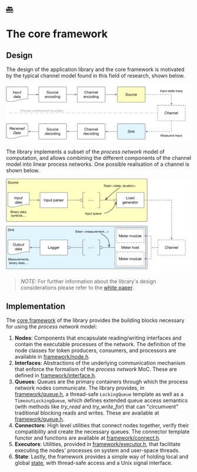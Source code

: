 [:back:](/home)
---

# The core framework

## Design

The design of the application library and the core framework is motivated by the typical channel model found in this field of research, shown below.

![A typical channel model](../uploads/figures/channel-model.png)

The library implements a subset of the *process network* model of computation, and allows combining the different components of the channel model into linear process networks. One possible realisation of a channel is shown below.

![The process network model](../uploads/figures/process-network.png)

> *NOTE:* For further information about the library's design considerations please refer to the [white paper](http://pub.tik.ee.ethz.ch/people/miedlp/2020-05-22_ExOT_Whitepaper.pdf).

## Implementation

The [core framework](https://gitlab.ethz.ch/tec/public/exot/app_lib/blob/master/include/exot/framework) of the library provides the building blocks necessary for using the *process network* model:

1. **Nodes**: Components that encapsulate reading/writing interfaces and contain the executable processes of the network. The definition of the node classes for token producers, consumers, and processors are available in [framework/node.h](https://gitlab.ethz.ch/tec/public/exot/app_lib/blob/master/include/exot/framework/node.h).
2. **Interfaces**: Abstractions of the underlying communication mechanism that enforce the formalism of the *process network* MoC. These are defined in [framework/interface.h](https://gitlab.ethz.ch/tec/public/exot/app_lib/blob/master/include/exot/framework/interface.h).
3. **Queues**: Queues are the primary containers through which the process network nodes communicate. The library provides, in [framework/queue.h](https://gitlab.ethz.ch/tec/public/exot/app_lib/blob/master/include/exot/framework/queue.h), a thread-safe `LockingQueue` template as well as a `TimeoutLockingQueue`, which defines extended queue access semantics (with methods like *try_read* and *try_write_for*) that can "circumvent" traditional blocking reads and writes. These are available at [framework/queue.h](https://gitlab.ethz.ch/tec/public/exot/app_lib/blob/master/include/exot/framework/queue.h).
4. **Connectors**: High level utilities that connect nodes together, verify their compatibility and create the necessary queues. The connector template functor and functions are available at [framework/connect.h](https://gitlab.ethz.ch/tec/public/exot/app_lib/blob/master/include/exot/framework/connect.h).
5. **Executors**: Utilities, provided in [framework/executor.h](https://gitlab.ethz.ch/tec/public/exot/app_lib/blob/master/include/exot/framework/executor.h), that facilitate executing the nodes' processes on system and user-space threads.
6. **State**: Lastly, the framework provides a simple way of holding local and global [state](https://gitlab.ethz.ch/tec/public/exot/app_lib/blob/master/include/exot/framework/state.h), with thread-safe access and a Unix signal interface.
